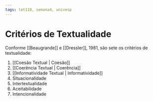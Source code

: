 ```yaml
---
tags: let110, semana4, univesp
---
```

# Critérios de Textualidade

Conforme [[Beaugrande]] e [[Dressler]], 1981, são sete os critérios de textualidade:

1. [[Coesão Textual | Coesão]]
2. [[Coerência Textual | Coerência]]
3. [[Informatividade Textual | Informatividade]]
4.  Situacionalidade
5.  Intertextualidade
6.  Aceitabilidade
7.  Intencionalidade


